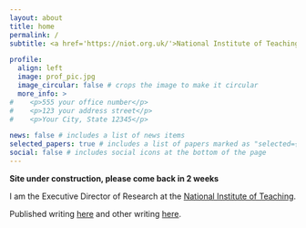 ```yaml
---
layout: about
title: home
permalink: /
subtitle: <a href='https://niot.org.uk/'>National Institute of Teaching</a> 

profile:
  align: left
  image: prof_pic.jpg
  image_circular: false # crops the image to make it circular
  more_info: >
#    <p>555 your office number</p>
#    <p>123 your address street</p>
#    <p>Your City, State 12345</p>

news: false # includes a list of news items
selected_papers: true # includes a list of papers marked as "selected={true}"
social: false # includes social icons at the bottom of the page
---
```


**Site under construction, please come back in 2 weeks** 

I am the Executive Director of Research at the [National Institute of Teaching](https://niot.org.uk/).

Published writing [here](https://calumdavey.github.io/publications/) and other writing [here](https://calumdavey.github.io/blog/). 
